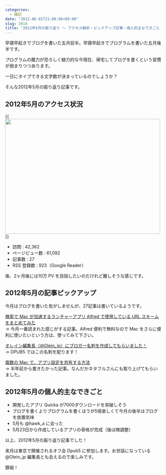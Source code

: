 ```yaml
---
categories:
  - 雑記
date: "2012-06-01T21:00:06+09:00"
slug: 3910
title: "2012年5月の振り返り 〜 アクセス解析・ピックアップ記事・個人的主なできごと 〜"
---
```


早寝早起きでブログを書いた五月前半。早寝早起きでプログラムを書いた五月後半です。

プログラムの魔力が恐ろしく魅力的な今現在、帰宅してブログを書くという習慣が弱まりつつあります。

一日にタイプできる文字数が決まっているのでしょうか？

そんな2012年5月の振り返り記事です。

## 2012年5月のアクセス状況

{{<img alt="" src="/images/2012/06/3910_1.png" width="500" height="371">}}

* 訪問 : 42,362
* ページビュー数 : 61,092
* 記事数 : 27
* RSS 登録数 : 923（Google Reader）

後、2ヶ月後には10万 PV を目指したいのだけれど難しそうな感じです。

## 2012年5月の記事ピックアップ

今月はブログを書いた気がしませんが、27記事は書いているようです。

[検索で Mac が加速するランチャーアプリ Alfred で使用している URL スキームをまとめてみた](http://rakuishi.com/archives/3840/)  
→ 今月一番読まれた感じがする記事。Alfred 便利で無料なので Mac をさらに便利に使いたいという方は、使ってみて下さい。

[オレイン編集長（@Olein_jp）にブロガー名刺を作成してもらいました！](http://rakuishi.com/archives/3800/)  
→ DPUB5 ではこの名刺を配ります！

[複数の Mac で、アプリ設定を共有する方法](http://rakuishi.com/archives/3707/)  
→ 半年前から書きたかった記事。なんだかネタフルさんにも取り上げてもらいました。

## 2012年5月の個人的主なできごと

* 開発したアプリ Quicka が7000ダウンロードを突破しそう
* ブログを書くよりプログラムを書くほうが5倍楽しくて今月の後半はブログを放置気味
* 5月も @hawk_a に会った
* 5月23日から作成しているアプリの骨格が完成（後は微調整）

以上、2012年5月の振り返り記事でした！

来月は東京で開催されるオフ会 Dpub5 に参加します。お世話になっている @Olein_jp 編集長とも会えるので楽しみです。

豚組！
